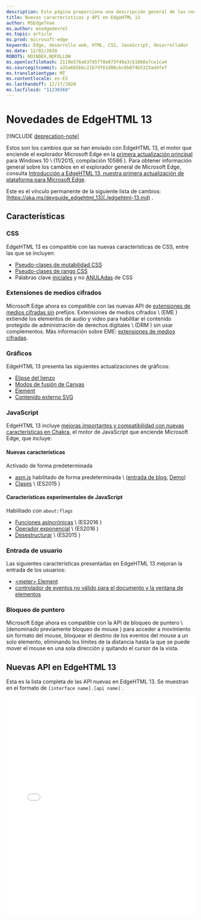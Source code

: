```yaml
---
description: Esta página proporciona una descripción general de las novedades de EdgeHTML 13.
title: Nuevas características y API en EdgeHTML 13
author: MSEdgeTeam
ms.author: msedgedevrel
ms.topic: article
ms.prod: microsoft-edge
keywords: Edge, desarrollo web, HTML, CSS, JavaScript, desarrollador
ms.date: 12/02/2020
ROBOTS: NOINDEX,NOFOLLOW
ms.openlocfilehash: 2119e576a637d5f78e073f49a3cb1868a7ce1ca4
ms.sourcegitcommit: a35a6b5bbc21b7df61d08cbc6b074b5325ad4fef
ms.translationtype: MT
ms.contentlocale: es-ES
ms.lasthandoff: 12/17/2020
ms.locfileid: "11236560"
---
```

# Novedades de EdgeHTML 13  

[!INCLUDE [deprecation-note](../../includes/legacy-edge-note.md)]  

Estos son los cambios que se han enviado con EdgeHTML 13, el motor que enciende el explorador Microsoft Edge en la [primera actualización principal](https://blogs.windows.com/windowsexperience/2015/11/12) para Windows 10 \ (11/2015, compilación 10586 \).  Para obtener información general sobre los cambios en el explorador general de Microsoft Edge, consulta [Introducción a EdgeHTML 13, nuestra primera actualización de plataforma para Microsoft Edge](https://blogs.windows.com/msedgedev/2015/11/16).  

Este es el vínculo permanente de la siguiente lista de cambios:  [https://aka.ms/devguide_edgehtml_13](./edgehtml-13.md) .  

## Características  

### CSS  

EdgeHTML 13 es compatible con las nuevas características de CSS, entre las que se incluyen:  

*   [Pseudo-clases de mutabilidad CSS](https://developer.microsoft.com/microsoft-edge/platform/status/cssmutabilitypseudoclasses)  
*   [Pseudo-clases de rango CSS](https://developer.microsoft.com/microsoft-edge/platform/status/cssrangepseudoclasses)  
*   Palabras clave [iniciales](https://developer.microsoft.com/microsoft-edge/platform/status/cssinitialvalue) y no [ANULAdas](https://developer.microsoft.com/microsoft-edge/platform/status/cssunsetvalue) de CSS  

### Extensiones de medios cifrados  

Microsoft Edge ahora es compatible con las nuevas API de [extensiones de medios cifradas sin](https://w3.org/TR/encrypted-media) prefijos.  Extensiones de medios cifrados \ (EME \) extiende los elementos de audio y vídeo para habilitar el contenido protegido de administración de derechos digitales \ (DRM \) sin usar complementos.  Más información sobre EME:  [extensiones de medios cifradas](https://developer.mozilla.org/docs/Web/API/Encrypted_Media_Extensions_API).  

### Gráficos  

EdgeHTML 13 presenta las siguientes actualizaciones de gráficos:  

*   [Elipse del lienzo](https://developer.microsoft.com/microsoft-edge/platform/status/canvas2dellipse)  
*   [Modos de fusión de Canvas](https://developer.microsoft.com/microsoft-edge/platform/status/compositingandblendingincanvas2d)  
*   [<picture> Element](https://developer.microsoft.com/microsoft-edge/platform/status/pictureelement)  
*   [Contenido externo SVG](https://developer.microsoft.com/microsoft-edge/platform/status/svgexternalcontent)  

### JavaScript  

EdgeHTML 13 incluye [mejoras importantes y compatibilidad con nuevas características en Chakra](https://blogs.windows.com/msedgedev/2015/09/30), el motor de JavaScript que enciende Microsoft Edge, que incluye:  

#### Nuevas características  

Activado de forma predeterminada  

*   [asm.js](https://developer.microsoft.com/microsoft-edge/platform/status/asmjs/?q=asm.js) habilitado de forma predeterminada \ ([entrada de blog](https://blogs.windows.com/msedgedev/2015/11/10), [Demo](https://dev.windows.com/microsoft-edge/testdrive/demos/chess)\)  
*   [Clases](https://developer.microsoft.com/microsoft-edge/platform/status/asmjs/?q=classes) \ (ES2015 \)  

#### Características experimentales de JavaScript  

Habilitado con `about:flags`  

*   [Funciones asincrónicas](https://developer.microsoft.com/microsoft-edge/platform/status/asyncfunctions/?q=async%20functions) \ (ES2016 \)  
*   [Operador exponencial](https://developer.microsoft.com/microsoft-edge/platform/status/exponentiationoperatores2016/?q=exponentiation%20operator) \ (ES2016 \)  
*   [Desestructurar](https://developer.microsoft.com/microsoft-edge/platform/status/destructuringES2015/?q=destructuring) \ (ES2015 \)  

### Entrada de usuario  

Las siguientes características presentadas en EdgeHTML 13 mejoran la entrada de los usuarios:  

*   [\<meter\> Element](https://developer.microsoft.com/microsoft-edge/platform/status/meterelement)  
*   [controlador de eventos no válido para el documento y la ventana de elementos](https://developer.microsoft.com/microsoft-edge/platform/status/oninvalideventhandler)  

### Bloqueo de puntero  

Microsoft Edge ahora es compatible con la API de bloqueo de puntero \ (denominado previamente bloqueo de mouse \) para acceder a movimiento sin formato del mouse, bloquear el destino de los eventos del mouse a un solo elemento, eliminando los límites de la distancia hasta la que se puede mover el mouse en una sola dirección y quitando el cursor de la vista.  

## Nuevas API en EdgeHTML 13  

Esta es la lista completa de las API nuevas en EdgeHTML 13.  Se muestran en el formato de `[interface name].[api name]` .  

<iframe height='584' scrolling='no' title='Nuevas API en EdgeHTML 13' src='//codepen.io/MicrosoftEdgeDocumentation/embed/vmzxEY/?height=584&theme-id=23761&default-tab=result&embed-version=2' frameborder='no' allowtransparency='true' allowfullscreen='true' style='width:  100%;'>Consulta las <a href='https://codepen.io/MicrosoftEdgeDocumentation/pen/vmzxEY/'> nuevas API de Pen en EdgeHTML 13 de </a> docs Edge ( <a href='http://codepen.io/MicrosoftEdgeDocumentation'> @MicrosoftEdgeDocumentation </a> ) en <a href='http://codepen.io'> CodePen </a> .</iframe>  
